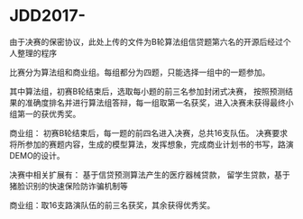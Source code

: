 # JDD2017-
由于决赛的保密协议，此处上传的文件为B轮算法组信贷题第六名的开源后经过个人整理的程序

比赛分为算法组和商业组。每组都分为四题，只能选择一组中的一题参加。

其中算法组，初赛B轮结束后，选取每小题的前三名参加封闭式决赛，
按照预测结果的准确度排名并进行算法组答辩，每一组取第一名获奖，进入决赛未获得最终小组第一的获优秀奖。

商业组： 初赛B轮结束后，每一题的前四名进入决赛，总共16支队伍。
决赛要求将所参加的赛题内容，生成的模型算法，发挥想象，完成商业计划书的书写，路演DEMO的设计。

决赛中相关扩展有： 基于信贷预测算法产生的医疗器械贷款， 留学生贷款，基于猪脸识别的快速保险防诈骗机制等

商业组：取16支路演队伍的前三名获奖，其余获得优秀奖。
